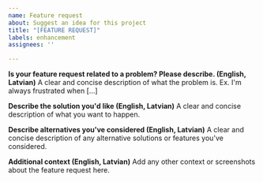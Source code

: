 ```yaml
---
name: Feature request
about: Suggest an idea for this project
title: "[FEATURE REQUEST]"
labels: enhancement
assignees: ''

---
```


**Is your feature request related to a problem? Please describe. (English, Latvian)**
A clear and concise description of what the problem is. Ex. I'm always frustrated when [...]

**Describe the solution you'd like (English, Latvian)**
A clear and concise description of what you want to happen.

**Describe alternatives you've considered (English, Latvian)**
A clear and concise description of any alternative solutions or features you've considered.

**Additional context (English, Latvian)**
Add any other context or screenshots about the feature request here.
